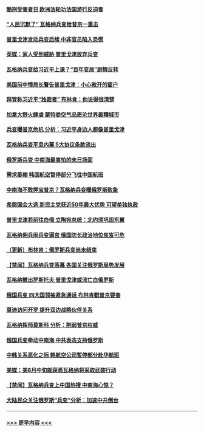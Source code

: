 #### [酷刑受害者日 欧洲法轮功法国游行反迫害](../pages/prog202/a103738272.md?t=06262143) 
#### [“人民沉默了” 瓦格纳兵变给普京一重击](../pages/prog202/a103738289.md?t=06262143) 
#### [普里戈津发动兵变后续 中非官员陷入恐慌](../pages/prog202/a103738274.md?t=06262143) 
#### [英媒：家人受到威胁 普里戈津放弃兵变](../pages/prog202/a103738282.md?t=06262143) 
#### [瓦格纳兵变给习近平上课？“百年变局”剧情反转](../pages/prog202/a103738234.md?t=06262143) 
#### [美国前中情局长警告普里戈津：小心敞开的窗户](../pages/prog202/a103738219.md?t=06262143) 
#### [拜登称习近平“独裁者” 布林肯：他说得很清楚](../pages/prog202/a103738236.md?t=06262143) 
#### [加拿大野火肆虐 蒙特娄空气品质沦世界最糟城市](../pages/prog202/a103738220.md?t=06262143) 
#### [兵变曝普京危机 分析：习近平身边人都像普里戈津](../pages/prog202/a103738188.md?t=06262143) 
#### [瓦格纳兵变平息内幕 5大协议条款流出](../pages/prog202/a103738187.md?t=06262143) 
#### [俄罗斯兵变 中南海最害怕的末日场面](../pages/prog202/a103738162.md?t=06262143) 
#### [需求萎缩 韩国航空暂停部分飞往中国航班](../pages/prog202/a103738174.md?t=06262143) 
#### [中南海不敢押宝普京？瓦格纳兵变曝俄罗斯败象](../pages/prog202/a103738161.md?t=06262143) 
#### [希腊国会大选 新民主党获近50年最大优势 可望单独执政](../pages/prog202/a103738160.md?t=06262143) 
#### [普里戈津若前往白俄 立陶宛总统：北约须巩固东翼](../pages/prog202/a103738156.md?t=06262143) 
#### [瓦格纳佣兵闹兵变逼宫 俄国防长政治地位岌岌可危](../pages/prog202/a103738153.md?t=06262143) 
#### [（更新）布林肯：俄罗斯兵变尚未结束](../pages/prog202/a103737182.md?t=06262143) 
#### [【禁闻】瓦格纳兵变落幕 各国关注俄罗斯局势发展](../pages/prog202/a103737952.md?t=06262143) 
#### [瓦格纳撤出罗斯托夫 普里戈津或流亡白俄罗斯](../pages/prog202/a103738068.md?t=06262143) 
#### [俄国兵变 四大国领袖紧急通话 布林肯戳普京要害](../pages/prog202/a103738066.md?t=06262143) 
#### [莫迪访问开罗 提升双边战略伙伴关系](../pages/prog202/a103738064.md?t=06262143) 
#### [瓦格纳挥师莫斯科 分析：削弱普京权威](../pages/prog202/a103738063.md?t=06262143) 
#### [俄国兵变牵动中南海 中共表态支持俄罗斯](../pages/prog202/a103738061.md?t=06262143) 
#### [中韩关系恶化之际 韩航空公司暂停部分赴华航班](../pages/prog202/a103738004.md?t=06262143) 
#### [美媒：美6月中旬就获悉瓦格纳将采取武装行动](../pages/prog202/a103737970.md?t=06262143) 
#### [【禁闻】瓦格纳兵变上中国热搜 中南海心惊？](../pages/prog202/a103737958.md?t=06262143) 
#### [大陆民众关注俄罗斯“兵变”分析：加速中共倒台](../pages/prog202/a103737936.md?t=06262143) 

----
#### [ >>> 更早内容 <<< ](../indexes/prog202-earlier.md)
